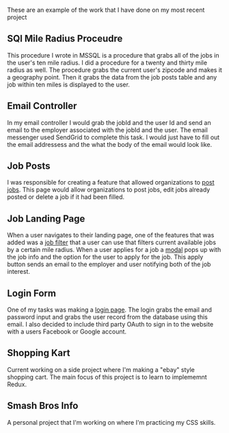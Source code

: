 These are an example of the work that I have done on my most recent project

## SQl Mile Radius Proceudre
This procedure I wrote in MSSQL is a procedure that grabs all of the jobs in the user's ten mile radius. I did a procedure for
a twenty and thirty mile radius as well. The procedure grabs the current user's zipcode and makes it a geography point. Then it grabs
the data from the job posts table and any job within ten miles is displayed to the user.
## Email Controller
In my email controller I would grab the jobId and the user Id and send an email to the employer associated with the jobId
and the user. The email messenger used SendGrid to complete this task. I would just have to fill out the email addressess and
the what the body of the email would look like.
## Job Posts 
I was responsible for creating a feature that allowed organizations to [post jobs](https://drive.google.com/file/d/1uJqMjiZDXsqw9Dm8q3o2F9OYy70nucmw/view?usp=sharing). This page would allow organizations to post jobs, edit jobs
already posted or delete a job if it had been filled. 
## Job Landing Page
When a user navigates to their landing page, one of the features that was added was a [job filter](https://drive.google.com/file/d/1l81Cdyfk2J-lR4hYjJmLNseXW_afXwlh/view?usp=sharing) that a user can use that filters
current available jobs by a certain mile radius. When a user applies for a job a [modal](https://drive.google.com/file/d/1pij-2WfS_-13ofq_p1s3_eYFA2aWcWe6/view?usp=sharing)
pops up with the job info and the option for the user to apply for the job. This apply button sends an email to the employer
and user notifying both of the job interest.
## Login Form
One of my tasks was making a [login page](https://drive.google.com/file/d/1uSITfWL0T3ZrNWr_-ghq9LioISuP06Bq/view?usp=sharing).
The login grabs the email and password input and grabs the user record from the database using this email.
I also decided to include third party OAuth to sign in to the website with a users Facebook or Google account.
## Shopping Kart
Current working on a side project where I'm making a "ebay" style shopping cart. The main focus of this project is to learn to implememnt Redux.
## Smash Bros Info
A personal project that I'm working on where I'm practicing my CSS skills.
